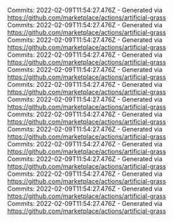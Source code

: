 Commits: 2022-02-09T11:54:27.476Z - Generated via https://github.com/marketplace/actions/artificial-grass
<br>
Commits: 2022-02-09T11:54:27.476Z - Generated via https://github.com/marketplace/actions/artificial-grass
<br>
Commits: 2022-02-09T11:54:27.476Z - Generated via https://github.com/marketplace/actions/artificial-grass
<br>
Commits: 2022-02-09T11:54:27.476Z - Generated via https://github.com/marketplace/actions/artificial-grass
<br>
Commits: 2022-02-09T11:54:27.476Z - Generated via https://github.com/marketplace/actions/artificial-grass
<br>
Commits: 2022-02-09T11:54:27.476Z - Generated via https://github.com/marketplace/actions/artificial-grass
<br>
Commits: 2022-02-09T11:54:27.476Z - Generated via https://github.com/marketplace/actions/artificial-grass
<br>
Commits: 2022-02-09T11:54:27.476Z - Generated via https://github.com/marketplace/actions/artificial-grass
<br>
Commits: 2022-02-09T11:54:27.476Z - Generated via https://github.com/marketplace/actions/artificial-grass
<br>
Commits: 2022-02-09T11:54:27.476Z - Generated via https://github.com/marketplace/actions/artificial-grass
<br>
Commits: 2022-02-09T11:54:27.476Z - Generated via https://github.com/marketplace/actions/artificial-grass
<br>
Commits: 2022-02-09T11:54:27.476Z - Generated via https://github.com/marketplace/actions/artificial-grass
<br>
Commits: 2022-02-09T11:54:27.476Z - Generated via https://github.com/marketplace/actions/artificial-grass
<br>
Commits: 2022-02-09T11:54:27.476Z - Generated via https://github.com/marketplace/actions/artificial-grass
<br>
